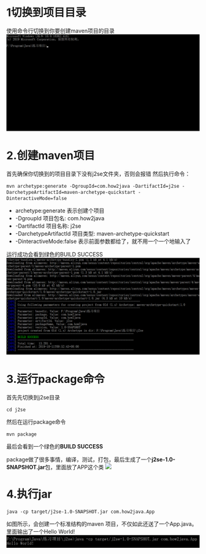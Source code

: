 # 1切换到项目目录
使用命令行切换到你要创建maven项目的目录
![](../images/切换目录.jpg)
# 2.创建maven项目
首先确保你切换到的项目目录下没有j2se文件夹，否则会报错
然后执行命令：
~~~
mvn archetype:generate -DgroupId=com.how2java -DartifactId=j2se -DarchetypeArtifactId=maven-archetype-quickstart -DinteractiveMode=false
~~~
* archetype:generate 表示创建个项目
* -DgroupId 项目包名: com.how2java
* -DartifactId 项目名称: j2se
* -DarchetypeArtifactId 项目类型: maven-archetype-quickstart
* -DinteractiveMode:false 表示前面参数都给了，就不用一个一个地输入了

运行成功会看到绿色的BUILD SUCCESS
![](../images/创建maven项目成功.jpg)
# 3.运行package命令
首先先切换到j2se目录
~~~
cd j2se
~~~
然后在运行package命令
~~~
mvn package
~~~
最后会看到一个绿色的**BUILD SUCCESS**

package做了很多事情，编译，测试，打包，最后生成了一个**j2se-1.0-SNAPSHOT.jar**包，里面放了APP这个类
![](../images/运行package命令成功.jpg)
# 4.执行jar
~~~
java -cp target/j2se-1.0-SNAPSHOT.jar com.how2java.App
~~~
如图所示，会创建一个标准结构的maven 项目，不仅如此还送了一个App.java。里面输出了一个Hello World!
![](../images/执行jar成功.jpg)
